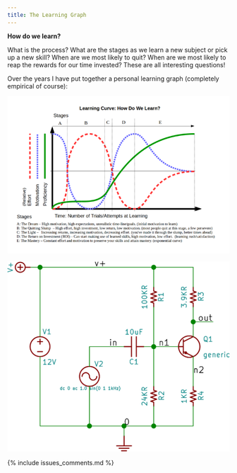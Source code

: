 ```yaml
---
title: The Learning Graph
---
```


**How do we learn?**

What is the process? What are the stages as we learn a new subject or pick up a
new skill? When are we most likely to quit? When are we most likely to reap the
rewards for our time invested? These are all interesting questions!

Over the years I have put together a personal learning graph (completely
empirical of course): 

![the learning graph](/linked_files/2017-05-20-the-learning-graph_1.png)

![svg test](/linked_files/example.svg)

{% include issues_comments.md %}
